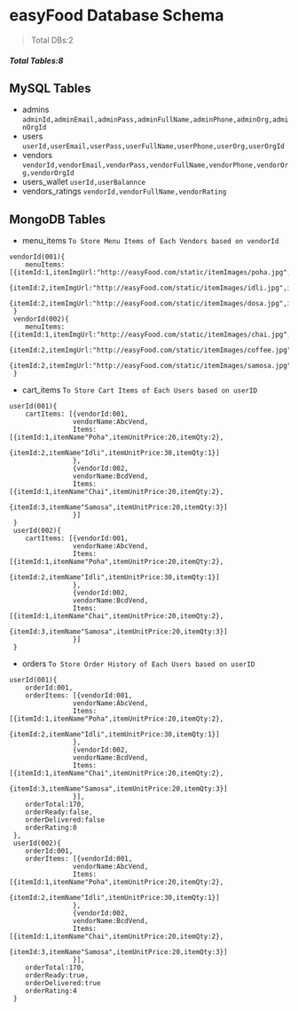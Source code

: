 # easyFood Database Schema

> Total DBs:2

##### Total Tables:8

## MySQL Tables

- admins `adminId,adminEmail,adminPass,adminFullName,adminPhone,adminOrg,adminOrgId`
- users `userId,userEmail,userPass,userFullName,userPhone,userOrg,userOrgId`
- vendors `vendorId,vendorEmail,vendorPass,vendorFullName,vendorPhone,vendorOrg,vendorOrgId`
- users_wallet `userId,userBalannce`
- vendors_ratings `vendorId,vendorFullName,vendorRating`

## MongoDB Tables

- menu_items `To Store Menu Items of Each Vendors based on vendorId`

```
vendorId(001){
    menuItems:[{itemId:1,itemImgUrl:"http://easyFood.com/static/itemImages/poha.jpg",itemName"Poha",itemUnitPrice:20,itemAvailability:true},
               {itemId:2,itemImgUrl:"http://easyFood.com/static/itemImages/idli.jpg",itemName"Idli",itemUnitPrice:30,itemAvailability:true},
               {itemId:2,itemImgUrl:"http://easyFood.com/static/itemImages/dosa.jpg",itemName"MasalaDosa",itemUnitPrice:50,itemAvailability:true}]
 }
 vendorId(002){
    menuItems:[{itemId:1,itemImgUrl:"http://easyFood.com/static/itemImages/chai.jpg",itemName"Chai",itemUnitPrice:20,itemAvailability:true},
               {itemId:2,itemImgUrl:"http://easyFood.com/static/itemImages/coffee.jpg",itemName"Coffee",itemUnitPrice:30,itemAvailability:true},
               {itemId:2,itemImgUrl:"http://easyFood.com/static/itemImages/samosa.jpg",itemName"Samosa",itemUnitPrice:20,itemAvailability:true}]
 }
```

- cart_items `To Store Cart Items of Each Users based on userID`

```
userId(001){
    cartItems: [{vendorId:001,
                vendorName:AbcVend,
                Items:[{itemId:1,itemName"Poha",itemUnitPrice:20,itemQty:2},
                        {itemId:2,itemName"Idli",itemUnitPrice:30,itemQty:1}]
                },
                {vendorId:002,
                vendorName:BcdVend,
                Items:[{itemId:1,itemName"Chai",itemUnitPrice:20,itemQty:2},
                        {itemId:3,itemName"Samosa",itemUnitPrice:20,itemQty:3}]
                }]
 }
 userId(002){
    cartItems: [{vendorId:001,
                vendorName:AbcVend,
                Items:[{itemId:1,itemName"Poha",itemUnitPrice:20,itemQty:2},
                        {itemId:2,itemName"Idli",itemUnitPrice:30,itemQty:1}]
                },
                {vendorId:002,
                vendorName:BcdVend,
                Items:[{itemId:1,itemName"Chai",itemUnitPrice:20,itemQty:2},
                        {itemId:3,itemName"Samosa",itemUnitPrice:20,itemQty:3}]
                }]
 }
```

- orders `To Store Order History of Each Users based on userID`

```
userId(001){
    orderId:001,
    orderItems: [{vendorId:001,
                vendorName:AbcVend,
                Items:[{itemId:1,itemName"Poha",itemUnitPrice:20,itemQty:2},
                        {itemId:2,itemName"Idli",itemUnitPrice:30,itemQty:1}]
                },
                {vendorId:002,
                vendorName:BcdVend,
                Items:[{itemId:1,itemName"Chai",itemUnitPrice:20,itemQty:2},
                        {itemId:3,itemName"Samosa",itemUnitPrice:20,itemQty:3}]
                }],
    orderTotal:170,
    orderReady:false,
    orderDelivered:false
    orderRating:0
 },
 userId(002){
    orderId:001,
    orderItems: [{vendorId:001,
                vendorName:AbcVend,
                Items:[{itemId:1,itemName"Poha",itemUnitPrice:20,itemQty:2},
                        {itemId:2,itemName"Idli",itemUnitPrice:30,itemQty:1}]
                },
                {vendorId:002,
                vendorName:BcdVend,
                Items:[{itemId:1,itemName"Chai",itemUnitPrice:20,itemQty:2},
                        {itemId:3,itemName"Samosa",itemUnitPrice:20,itemQty:3}]
                }],
    orderTotal:170,
    orderReady:true,
    orderDelivered:true
    orderRating:4
 }
```
